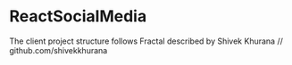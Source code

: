 # ReactSocialMedia

The client project structure follows Fractal described by Shivek Khurana // github.com/shivekkhurana
